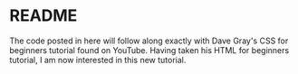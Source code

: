 # README

The code posted in here will follow along exactly with Dave Gray's CSS for beginners tutorial found on YouTube. 
Having taken his HTML for beginners tutorial, I am now interested in this new tutorial. 
